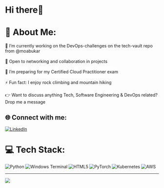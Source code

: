# Hi there👋

# 💫 About Me:
🔭 I’m currently working on the DevOps-challenges on the tech-vault repo from @moabukar<br><br>🤝 Open to networking and collaboration in projects<br><br>🌱 I’m preparing for my Certified Cloud Practitioner exam<br><br>⚡ Fun fact: I enjoy rock climbing and mountain hiking <br><br>👉 Want to discuss anything Tech, Software Engineering & DevOps related? Drop me a message <br>


## 🌐 Connect with me:
[![LinkedIn](https://img.shields.io/badge/LinkedIn-%230077B5.svg?logo=linkedin&logoColor=white)](https://linkedin.com/in/abdirahman-qorane-36189a182) 

# 💻 Tech Stack:
![Python](https://img.shields.io/badge/python-3670A0?style=for-the-badge&logo=python&logoColor=ffdd54) ![Windows Terminal](https://img.shields.io/badge/Windows%20Terminal-%234D4D4D.svg?style=for-the-badge&logo=windows-terminal&logoColor=white) ![HTML5](https://img.shields.io/badge/html5-%23E34F26.svg?style=for-the-badge&logo=html5&logoColor=white) ![PyTorch](https://img.shields.io/badge/PyTorch-%23EE4C2C.svg?style=for-the-badge&logo=PyTorch&logoColor=white) ![Kubernetes](https://img.shields.io/badge/kubernetes-%23326ce5.svg?style=for-the-badge&logo=kubernetes&logoColor=white) ![AWS](https://img.shields.io/badge/AWS-%23FF9900.svg?style=for-the-badge&logo=amazon-aws&logoColor=white)

---
[![](https://visitcount.itsvg.in/api?id=tungstennn&icon=0&color=0)](https://visitcount.itsvg.in)



